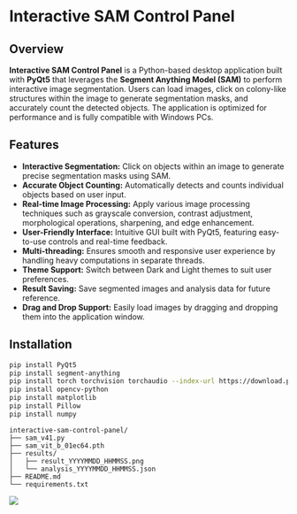 # Interactive SAM Control Panel

## Overview

**Interactive SAM Control Panel** is a Python-based desktop application built with **PyQt5** that leverages the **Segment Anything Model (SAM)** to perform interactive image segmentation. Users can load images, click on colony-like structures within the image to generate segmentation masks, and accurately count the detected objects. The application is optimized for performance and is fully compatible with Windows PCs.

## Features

- **Interactive Segmentation:** Click on objects within an image to generate precise segmentation masks using SAM.
- **Accurate Object Counting:** Automatically detects and counts individual objects based on user input.
- **Real-time Image Processing:** Apply various image processing techniques such as grayscale conversion, contrast adjustment, morphological operations, sharpening, and edge enhancement.
- **User-Friendly Interface:** Intuitive GUI built with PyQt5, featuring easy-to-use controls and real-time feedback.
- **Multi-threading:** Ensures smooth and responsive user experience by handling heavy computations in separate threads.
- **Theme Support:** Switch between Dark and Light themes to suit user preferences.
- **Result Saving:** Save segmented images and analysis data for future reference.
- **Drag and Drop Support:** Easily load images by dragging and dropping them into the application window.

## Installation

```bash
pip install PyQt5
pip install segment-anything
pip install torch torchvision torchaudio --index-url https://download.pytorch.org/whl/cpu
pip install opencv-python
pip install matplotlib
pip install Pillow
pip install numpy
```

```
interactive-sam-control-panel/
├── sam_v41.py
├── sam_vit_b_01ec64.pth
├── results/
│   ├── result_YYYYMMDD_HHMMSS.png
│   └── analysis_YYYYMMDD_HHMMSS.json
├── README.md
└── requirements.txt
```

<img src="https://github.com/user-attachments/assets/2494d7d4-233e-4958-bf19-7fca36c7fdf3">


